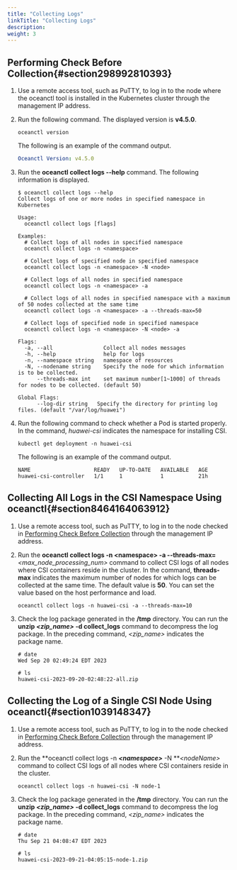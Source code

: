 ```yaml
---
title: "Collecting Logs"
linkTitle: "Collecting Logs"
description: 
weight: 3
---
```


## Performing Check Before Collection{#section298992810393}

1.  Use a remote access tool, such as PuTTY, to log in to the node where the oceanctl tool is installed in the Kubernetes cluster through the management IP address.
2.  Run the following command. The displayed version is  **v4.5.0**.

    ```
    oceanctl version
    ```

    The following is an example of the command output.

    ```yaml
    Oceanctl Version: v4.5.0
    ```

3.  Run the  **oceanctl collect logs --help**  command. The following information is displayed.

    ```
    $ oceanctl collect logs --help
    Collect logs of one or more nodes in specified namespace in Kubernetes
    
    Usage:
      oceanctl collect logs [flags]
    
    Examples:
      # Collect logs of all nodes in specified namespace
      oceanctl collect logs -n <namespace>
    
      # Collect logs of specified node in specified namespace
      oceanctl collect logs -n <namespace> -N <node>
    
      # Collect logs of all nodes in specified namespace
      oceanctl collect logs -n <namespace> -a
    
      # Collect logs of all nodes in specified namespace with a maximum of 50 nodes collected at the same time
      oceanctl collect logs -n <namespace> -a --threads-max=50
    
      # Collect logs of specified node in specified namespace
      oceanctl collect logs -n <namespace> -N <node> -a
    
    Flags:
      -a, --all                Collect all nodes messages
      -h, --help               help for logs
      -n, --namespace string   namespace of resources
      -N, --nodename string    Specify the node for which information is to be collected.
          --threads-max int    set maximum number[1~1000] of threads for nodes to be collected. (default 50)
    
    Global Flags:
          --log-dir string   Specify the directory for printing log files. (default "/var/log/huawei")
    ```

4.  Run the following command to check whether a Pod is started properly. In the command,  _huawei-csi_  indicates the namespace for installing CSI.

    ```
    kubectl get deployment -n huawei-csi
    ```

    The following is an example of the command output.

    ```
    NAME                    READY   UP-TO-DATE   AVAILABLE   AGE
    huawei-csi-controller   1/1     1            1           21h
    ```

## Collecting All Logs in the CSI Namespace Using oceanctl{#section8464164063912}

1.  Use a remote access tool, such as PuTTY, to log in to the node checked in  [Performing Check Before Collection](#section298992810393)  through the management IP address.
2.  Run the  **oceanctl collect logs -n <namespace\> -a --threads-max=**_<max\_node\_processing\_num\>_  command to collect CSI logs of all nodes where CSI containers reside in the cluster. In the command,  **threads-max**  indicates the maximum number of nodes for which logs can be collected at the same time. The default value is  **50**. You can set the value based on the host performance and load.

    ```
    oceanctl collect logs -n huawei-csi -a --threads-max=10
    ```

3.  Check the log package generated in the  **/tmp**  directory. You can run the  **unzip **_<zip\_name\>_** -d collect\_logs**  command to decompress the log package. In the preceding command,  _<zip\_name\>_  indicates the package name.

    ```
    # date
    Wed Sep 20 02:49:24 EDT 2023
    
    # ls
    huawei-csi-2023-09-20-02:48:22-all.zip
    ```

## Collecting the Log of a Single CSI Node Using oceanctl{#section1039148347}

1.  Use a remote access tool, such as PuTTY, to log in to the node checked in  [Performing Check Before Collection](#section298992810393)  through the management IP address.
2.  Run the  **oceanctl collect logs -n **_<namespace\>_** -N **_<nodeName\>_  command to collect CSI logs of all nodes where CSI containers reside in the cluster.

    ```
    oceanctl collect logs -n huawei-csi -N node-1
    ```

3.  Check the log package generated in the  **/tmp**  directory. You can run the  **unzip **_<zip\_name\>_** -d collect\_logs**  command to decompress the log package. In the preceding command,  _<zip\_name\>_  indicates the package name.

    ```
    # date
    Thu Sep 21 04:08:47 EDT 2023
    
    # ls
    huawei-csi-2023-09-21-04:05:15-node-1.zip
    ```

